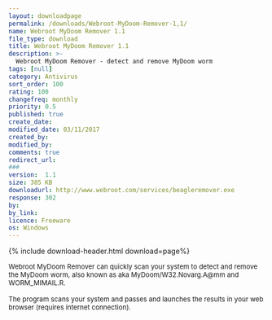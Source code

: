 ```yaml
---
layout: downloadpage
permalink: /downloads/Webroot-MyDoom-Remover-1,1/
name: Webroot MyDoom Remover 1.1
file_type: download
title: Webroot MyDoom Remover 1.1
description: >-
  Webroot MyDoom Remover - detect and remove MyDoom worm
tags: [null]
category: Antivirus
sort_order: 100
rating: 100
changefreq: monthly
priority: 0.5
published: true
create_date: 
modified_date: 03/11/2017
created_by: 
modified_by: 
comments: true
redirect_url: 
### 
version:  1.1
size: 385 KB
downloadurl: http://www.webroot.com/services/beagleremover.exe
response: 302
by: 
by_link: 
licence: Freeware
os: Windows
---
```


{% include download-header.html download=page%}

<p style="fix-download-text !important">
<p><font size="2"><p>Webroot MyDoom Remover can quickly scan your system to detect and remove the MyDoom worm, also known as aka MyDoom/W32.Novarg.A@mm and WORM_MIMAIL.R. <br />
<br />
The program scans your system and passes and launches the results in your web browser (requires internet connection).</p></p></p>
